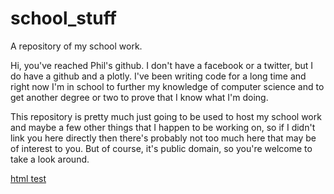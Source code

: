 # school_stuff
A repository of my school work.

Hi, you've reached Phil's github. I don't have a facebook or a twitter, but I do have a github and a plotly. I've been writing code for a long time and right now I'm in school to further my knowledge of computer science and to get another degree or two to prove that I know what I'm doing. 

This repository is pretty much just going to be used to host my school work and maybe a few other things that I happen to be working on, so if I didn't link you here directly then there's probably not too much here that may be of interest to you. But of course, it's public domain, so you're welcome to take a look around. 

<a href=''>html test</a>
